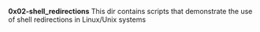 **0x02-shell_redirections** This dir contains scripts that demonstrate the use of shell redirections in Linux/Unix systems
